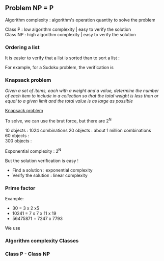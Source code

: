 ## Problem NP = P

Algorithm complexity : algorithm's operation quantity to solve the problem  

Class P  : low algorithm complexity | easy to verify the solution  
Class NP : high algorithm complexity | easy to verify the solution  

### 



### Ordering a list

It is easier to verify that a list is sorted than to sort a list : 





For example, for a Sudoku problem, the verification is 

### Knapsack problem

_Given a set of items, each with a weight and a value, determine the number of each item to include in a collection so that the total weight is less than or equal to a given limit and the total value is as large as possible_

[Knapsack problem](https://en.wikipedia.org/wiki/Knapsack_problem)

To solve, we can use the brut force, but there are 2<sup>N</sup>  

10 objects : 1024 combinations 
20 objects : about 1 million combinations  
60 objects :  
300 objects :  

Exponential complexity : 2<sup>N</sup>  

But the solution verification is easy !  

- Find a solution : exponential complexity  
- Verify the solution : linear complexity  

### Prime factor  

Example:  
- 30 = 3 x 2 x5  
- 10241 = 7 x 7 x 11 x 19  
- 56475871 = 7247 x 7793  

We use   



### Algorithm complexity Classes



### Class P - Class NP









